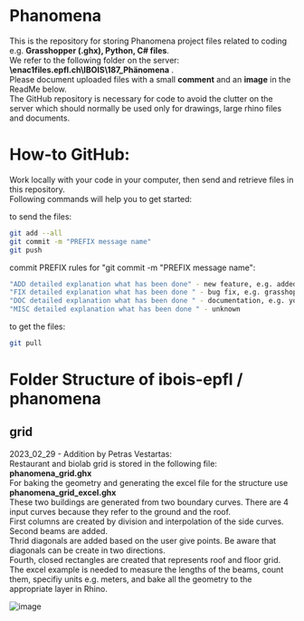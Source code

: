 # Phanomena

This is the repository for storing Phanomena project files related to coding e.g. **Grasshopper (.ghx), Python, C# files**. \
We refer to the following folder on the server: **\\enac1files.epfl.ch\IBOIS\187_Phänomena** . \
Please document uploaded files with a small **comment** and an **image** in the ReadMe below. \
The GitHub repository is necessary for code to avoid the clutter on the server which should normally be used only for drawings, large rhino files and documents.

# How-to GitHub:

Work locally with your code in your computer, then send and retrieve files in this repository. \
Following commands will help you to get started:

to send the files:
``` bash
git add --all
git commit -m "PREFIX message name"
git push
```

commit PREFIX rules for "git commit -m "PREFIX message name":
``` bash
"ADD detailed explanation what has been done" - new feature, e.g. added new file or folder
"FIX detailed explanation what has been done " - bug fix, e.g. grasshopper file change
"DOC detailed explanation what has been done " - documentation, e.g. you changed the readme file
"MISC detailed explanation what has been done " - unknown
```

to get the files:
``` bash
git pull
```

# Folder Structure of  ibois-epfl / phanomena 

## grid

2023_02_29 - Addition by Petras Vestartas: \
Restaurant and biolab grid is stored in the following file: **phanomena_grid.ghx** \
For baking the geometry and generating the excel file for the structure use **phanomena_grid_excel.ghx** \
These two buildings are generated from two boundary curves. There are 4 input curves because they refer to the ground and the roof. \
First columns are created by division and interpolation of the side curves. \
Second beams are added. \
Thrid diagonals are added based on the user give points. Be aware that diagonals can be create in two directions.  \
Fourth, closed rectangles are created that represents roof and floor grid. \
The excel example is needed to measure the lengths of the beams, count them, specifiy units e.g. meters, and bake all the geometry to the appropriate layer in Rhino.

![image](https://user-images.githubusercontent.com/18013985/217834006-3ca7e29f-1b51-4a6c-9bda-c7b39739c64d.png)

